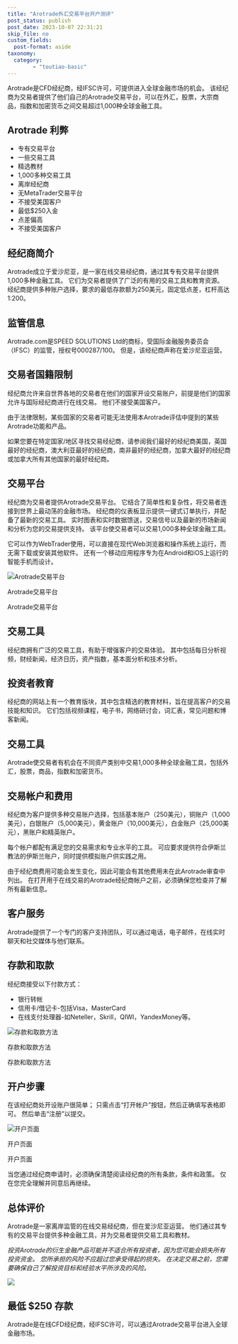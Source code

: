 ```yaml
---
title: "Arotrade外汇交易平台开户测评"
post_status: publish
post_date: 2023-10-07 22:31:21
skip_file: no
custom_fields: 
  post-format: aside
taxonomy:
  category:
        - "toutiao-basic"
---
```


Arotrade是CFD经纪商，经IFSC许可，可提供进入全球金融市场的机会。 该经纪商为交易者提供了他们自己的Arotrade交易平台，可以在外汇，股票，大宗商品，指数和加密货币之间交易超过1,000种全球金融工具。

## Arotrade 利弊

- 专有交易平台
- 一些交易工具
- 精选教材
- 1,000多种交易工具
- 离岸经纪商
- 无MetaTrader交易平台
- 不接受美国客户
- 最低$250入金
- 点差偏高
- 不接受美国客户

## 经纪商简介

Arotrade成立于爱沙尼亚，是一家在线交易经纪商，通过其专有交易平台提供1,000多种金融工具。 它们为交易者提供了广泛的有用的交易工具和教育资源。 经纪商提供多种账户选择，要求的最低存款额为250美元，固定低点差，杠杆高达1:200。

## 监管信息

Arotrade.com是SPEED SOLUTIONS Ltd的商标，受国际金融服务委员会（IFSC）的监管，授权号000287/100。 但是，该经纪商声称在爱沙尼亚运营。

## 交易者国籍限制

经纪商允许来自世界各地的交易者在他们的国家开设交易账户，前提是他们的国家允许与国际经纪商进行在线交易。 他们不接受美国客户。

由于法律限制，某些国家的交易者可能无法使用本Arotrade评估中提到的某些Arotrade功能和产品。

如果您要在特定国家/地区寻找交易经纪商，请参阅我们最好的经纪商美国，英国最好的经纪商，澳大利亚最好的经纪商，南非最好的经纪商，加拿大最好的经纪商或加拿大所有其他国家的最好经纪商。

## 交易平台

经纪商为交易者提供Arotrade交易平台。 它结合了简单性和复杂性，将交易者连接到世界上最动荡的金融市场。 经纪商的仪表板显示提供一键式订单执行，并配备了最新的交易工具。 实时图表和实时数据馈送，交易信号以及最新的市场新闻和分析为您的交易提供支持。 该平台使交易者可以交易1,000多种全球金融工具。

它可以作为WebTrader使用，可以直接在现代Web浏览器和操作系统上运行，而无需下载或安装其他软件。 还有一个移动应用程序专为在Android和iOS上运行的智能手机而设计。

![Arotrade交易平台](https://cdn.fendou.la/funstoutiao/2020/11/Arotrade-Review-Arotrade-Trading-Platform--1024x487.jpg "Arotrade交易平台")

Arotrade交易平台

Arotrade交易平台

## 交易工具

经纪商拥有广泛的交易工具，有助于增强客户的交易体验。 其中包括每日分析视频，财经新闻，经济日历，资产指数，基本面分析和技术分析。

## 投资者教育

经纪商的网站上有一个教育版块，其中包含精选的教育材料，旨在提高客户的交易技能和知识。 它们包括视频课程，电子书，网络研讨会，词汇表，常见问题和博客新闻。

## 交易工具

Arotrade使交易者有机会在不同资产类别中交易1,000多种全球金融工具，包括外汇，股票，商品，指数和加密货币。

## 交易帐户和费用

经纪商为客户提供多种交易账户选择，包括基本账户（250美元），铜账户（1,000美元），白银账户（5,000美元），黄金账户（10,000美元），白金账户（25,000美元），黑账户和精英账户。

每个帐户都配有满足您的交易需求和专业水平的工具。 可应要求提供符合伊斯兰教法的伊斯兰账户，同时提供模拟账户供实践之用。

由于经纪商费用可能会发生变化，因此可能会有其他费用未在此Arotrade审查中列出。 在打开用于在线交易的Arotrade经纪商帐户之前，必须确保您检查并了解所有最新信息。

## 客户服务

Arotrade提供了一个专门的客户支持团队，可以通过电话，电子邮件，在线实时聊天和社交媒体与他们联系。

## 存款和取款

经纪商接受以下付款方式：

- 银行转帐
- 信用卡/借记卡-包括Visa，MasterCard
- 在线支付处理器-如Neteller，Skrill，QIWI，YandexMoney等。

![存款和取款方法](https://cdn.fendou.la/funstoutiao/2020/11/Arotrade-Review-Deposit-And-Withdrawal-Methods--1024x193.jpg "存款和取款方法")

存款和取款方法

存款和取款方法

## 开户步骤

在该经纪商处开设账户很简单； 只需点击“打开帐户”按钮，然后正确填写表格即可。 然后单击“注册”以提交。

![开户页面](https://cdn.fendou.la/funstoutiao/2020/11/Arotrade-Review-Account-Opening-Page-361x1024.jpg "开户页面")

开户页面

开户页面

当您通过经纪商申请时，必须确保清楚阅读经纪商的所有条款，条件和政策。 仅在您完全理解并同意后再继续。

## 总体评价

Arotrade是一家离岸监管的在线交易经纪商，但在爱沙尼亚运营。 他们通过其专有的交易平台提供多种金融工具，并为交易者提供交易工具和教材。

_投资Arotrade的衍生金融产品可能并不适合所有投资者，因为您可能会损失所有投资资金。 您所承担的风险不应超过您承受得起的损失。 在决定交易之前，您需要确保自己了解投资目标和经验水平所涉及的风险。_

![](https://cdn.fendou.la/funstoutiao/2020/11/Arotrade-Logo.png)

## 最低 **$250** 存款

Arotrade是在线CFD经纪商，经IFSC许可，可以通过Arotrade交易平台进入全球金融市场。
